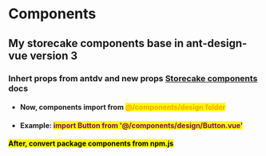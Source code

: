 # Components

## My storecake components base in ant-design-vue version 3

### Inhert props from antdv and new props [Storecake components](https://vuluu2k.github.io/storecake_components) docs

* #### Now, components import from <mark style="color:orange;">@/components/design folder</mark>
* #### Example: <mark style="color:purple;">import Button from '@/components/design/Button.vue'</mark>

#### <mark style="background-color:$info;">After, convert package components from npm.js</mark>

